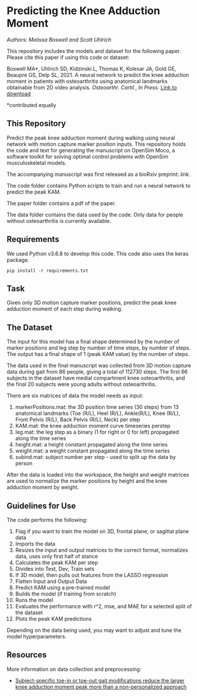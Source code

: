 # Predicting the Knee Adduction Moment
*Authors: Melissa Boswell and Scott Uhlrich*

This repository includes the models and dataset for the following paper. Please cite this paper if using this code or dataset:

Boswell MA*, Uhlrich SD, Kidzinski L, Thomas K, Kolesar JA, Gold GE, Beaupre GS, Delp SL, 2021. A neural network to predict the knee adduction  moment in patients with osteoarthritis using anatomical landmarks obtainable from 2D video analysis. _Osteoarthr. Cartil._, _In Press_. [Link to download](http://nmbl.stanford.edu/wp-content/uploads/BoswellUhlrich_NN_KAM_PreProofOAC.pdf)

*contributed equally

## This Repository
Predict the peak knee adduction moment during walking using neural network with motion capture marker position inputs.
This repository holds the code and text for generating the manuscript on OpenSim Moco, a software toolkit for solving optimal control problems with OpenSim musculoskeletal models.

The accompanying manuscript was first released as a bioRxiv preprint: *link*.

The code folder contains Python scripts to train and run a neural network to predict the peak KAM.

The paper folder contains a pdf of the paper.

The data folder contains the data used by the code. Only data for people without osteoarthritis is currently available.

## Requirements
We used Python v3.6.8 to develop this code.  This code also uses the keras package.
```
pip install -r requirements.txt
```
## Task
Given only 3D motion capture marker positions, predict the peak knee adduction moment of each step during walking.

## The Dataset
The input for this model has a final shape determined by the number of marker positions and leg step by number of time steps, by number of steps.  The output has a final shape of 1 (peak KAM value) by the number of steps.

The data used in the final manuscript was collected from 3D motion capture data during gait from 86 people, giving a total of 112730 steps. The first 66 subjects in the dataset have medial compartment knee osteoarthritis, and the final 20 subjects were young adults without osteoarthritis. 

There are six matrices of data the model needs as input:
1. markerPositions.mat: the 3D position time series (30 steps) from 13 anatomical landmarks (Toe (R/L), Heel (R/L), Ankle(R/L), Knee (R/L), Front Pelvis (R/L), Back Pelvis (R/L), Neck) per step
2. KAM.mat: the knee adduction moment curve timeseries perstep
3. leg.mat: the leg step as a binary (1 for right or 0 for left) propagated along the time series
4. height.mat: a height constant propagated along the time series 
5. weight.mat: a weight constant propagated along the time series 
6. subind.mat: subject number per step - used to split up the data by person

After the data is loaded into the workspace, the height and weight matrices are used to normalize the marker positions by height and the knee adduction moment by weight.

## Guidelines for Use
The code performs the following:
1. Flag if you want to train the model on 3D, frontal plane, or sagittal plane data
2. Imports the data
3. Resizes the input and output matrices to the correct format, normalizes data, uses only first half of stance
4. Calculates the peak KAM per step
5. Divides into Test, Dev, Train sets
6. If 3D model, then pulls out features from the LASSO regression
7. Flatten Input and Output Data
8. Predict KAM using a pre-trained model
9. Builds the model (if training from scratch)
10. Runs the model
11. Evaluates the performance with r^2, mse, and MAE for a selected split of the dataset
12. Plots the peak KAM predictions

Depending on the data being used, you may want to adjust and tune the model hyperparameters.

## Resources
More information on data collection and preprocessing:
- [Subject-specific toe-in or toe-out gait modifications reduce the larger knee adduction moment peak more than a non-personalized approach](https://www.ncbi.nlm.nih.gov/pubmed/29174534)
